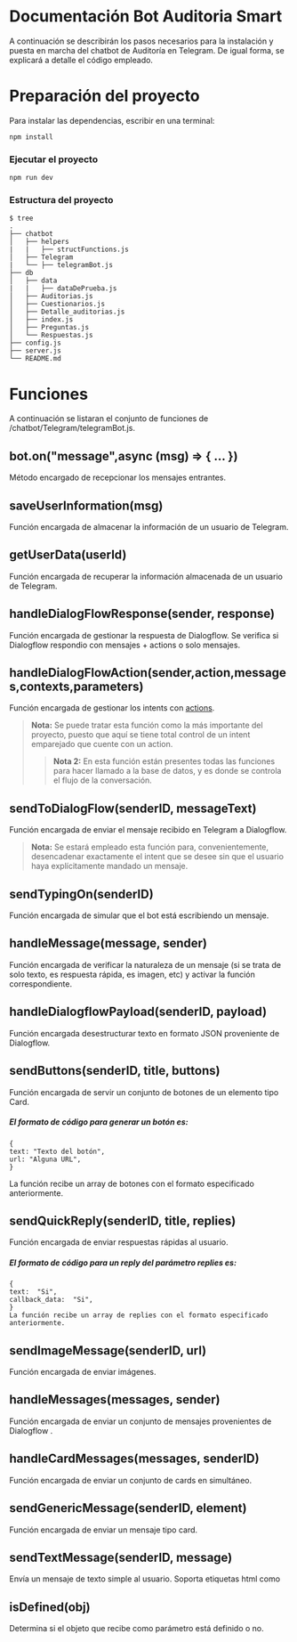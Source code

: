 # Documentación Bot Auditoria Smart

A continuación se describirán los pasos necesarios para la instalación y puesta en marcha del chatbot de Auditoría en Telegram. De igual forma, se explicará a detalle el código empleado.

# Preparación del proyecto

Para instalar las dependencias, escribir en una terminal:

```
npm install
```

### Ejecutar el proyecto

```
npm run dev
```

### Estructura del proyecto

```
$ tree
.
├── chatbot
│   ├── helpers
|	|	├── structFunctions.js
│   ├── Telegram
|	└──	├── telegramBot.js
├── db
│   ├── data
|	|	├── dataDePrueba.js
│   ├── Auditorias.js
│   ├── Cuestionarios.js
│   ├── Detalle_auditorias.js
│   ├── index.js
│   ├── Preguntas.js
│   └── Respuestas.js
├── config.js
├── server.js
└── README.md
```

# Funciones

A continuación se listaran el conjunto de funciones de /chatbot/Telegram/telegramBot.js.

## bot.on("message",async (msg) => { ... })

Método encargado de recepcionar los mensajes entrantes.

## saveUserInformation(msg)

Función encargada de almacenar la información de un usuario de Telegram.

## getUserData(userId)

Función encargada de recuperar la información almacenada de un usuario de Telegram.

## handleDialogFlowResponse(sender, response)

Función encargada de gestionar la respuesta de Dialogflow. Se verifica si Dialogflow respondio con mensajes + actions o solo mensajes.

## handleDialogFlowAction(sender,action,messages,contexts,parameters)

Función encargada de gestionar los intents con [actions](<[https://cloud.google.com/dialogflow/docs/intents-actions-parameters](https://cloud.google.com/dialogflow/docs/intents-actions-parameters)>).

> **Nota:** Se puede tratar esta función como la más importante del proyecto, puesto que aquí se tiene total control de un intent emparejado que cuente con un action.
>
> > **Nota 2:** En esta función están presentes todas las funciones para hacer llamado a la base de datos, y es donde se controla el flujo de la conversación.

## sendToDialogFlow(senderID, messageText)

Función encargada de enviar el mensaje recibido en Telegram a Dialogflow.

> **Nota:** Se estará empleado esta función para, convenientemente, desencadenar exactamente el intent que se desee sin que el usuario haya explícitamente mandado un mensaje.

## sendTypingOn(senderID)

Función encargada de simular que el bot está escribiendo un mensaje.

## handleMessage(message, sender)

Función encargada de verificar la naturaleza de un mensaje (si se trata de solo texto, es respuesta rápida, es imagen, etc) y activar la función correspondiente.

## handleDialogflowPayload(senderID, payload)

Función encargada desestructurar texto en formato JSON proveniente de Dialogflow.

## sendButtons(senderID, title, buttons)

Función encargada de servir un conjunto de botones de un elemento tipo Card.

##### El formato de código para generar un botón es:

```
{
text: "Texto del botón",
url: "Alguna URL",
}
```

La función recibe un array de botones con el formato especificado anteriormente.

## sendQuickReply(senderID, title, replies)

Función encargada de enviar respuestas rápidas al usuario.

##### El formato de código para un reply del parámetro replies es:

```
{
text:  "Si",
callback_data:  "Si",
}
La función recibe un array de replies con el formato especificado anteriormente.
```

## sendImageMessage(senderID, url)

Función encargada de enviar imágenes.

## handleMessages(messages, sender)

Función encargada de enviar un conjunto de mensajes provenientes de Dialogflow .

## handleCardMessages(messages, senderID)

Función encargada de enviar un conjunto de cards en simultáneo.

## sendGenericMessage(senderID, element)

Función encargada de enviar un mensaje tipo card.

## sendTextMessage(senderID, message)

Envía un mensaje de texto simple al usuario. Soporta etiquetas html como <b></b>

## isDefined(obj)

Determina si el objeto que recibe como parámetro está definido o no.
